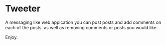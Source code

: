 # Tweeter


A messaging like web appication you can post posts and add comments on each of the posts.
as well as removing comments or posts you would like.

Enjoy.
